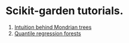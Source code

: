 # Scikit-garden tutorials.

1. [Intuition behind Mondrian trees](MondrianTreeRegressor)
2. [Quantile regression forests](QuantileRegressionForests)
